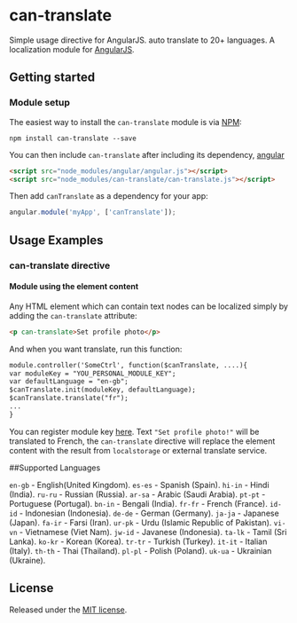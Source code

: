 # can-translate
Simple usage directive for AngularJS. auto translate to 20+ languages.
A localization module for [AngularJS](http://angularjs.org/).


## Getting started

### Module setup
The easiest way to install the `can-translate` module is via
[NPM](https://www.npmjs.com/):

```shell
npm install can-translate --save
```

You can then include `can-translate` after including its dependency,
[angular](https://angularjs.org/) 

```html
<script src="node_modules/angular/angular.js"></script>
<script src="node_modules/can-translate/can-translate.js"></script>
```

Then add `canTranslate` as a dependency for your app:

```javascript
angular.module('myApp', ['canTranslate']);
```

## Usage Examples

### can-translate directive

#### Module using the element content
Any HTML element which can contain text nodes can be localized simply by adding
the `can-translate` attribute:

```html
<p can-translate>Set profile photo</p>
```

And when you want translate, run this function:

```html
module.controller('SomeCtrl', function($canTranslate, ....){
var moduleKey = "YOU_PERSONAL_MODULE_KEY";
var defaultLanguage = "en-gb";
$canTranslate.init(moduleKey, defaultLanguage);
$canTranslate.translate("fr");
...
}
```
You can register module key [here](http://can-translate.appspot.com).
Text `"Set profile photo!"` will be translated to French,
the `can-translate` directive will replace the element content with the result from 
`localstorage` or external translate service.

##Supported Languages

`en-gb` -  English(United Kingdom).
`es-es` -  Spanish (Spain).
`hi-in` -  Hindi (India).
`ru-ru` -  Russian (Russia).
`ar-sa` -  Arabic (Saudi Arabia).
`pt-pt` -  Portuguese (Portugal).
`bn-in` -  Bengali (India).
`fr-fr` -  French (France).
`id-id` -  Indonesian (Indonesia).
`de-de` -  German (Germany).
`ja-ja` -  Japanese (Japan).
`fa-ir` -  Farsi (Iran).
`ur-pk` -  Urdu (Islamic Republic of Pakistan).
`vi-vn` -  Vietnamese (Viet Nam).
`jw-id` -  Javanese (Indonesia).
`ta-lk` -  Tamil (Sri Lanka).
`ko-kr` -  Korean (Korea).
`tr-tr` -  Turkish (Turkey).
`it-it` -  Italian (Italy).
`th-th` -  Thai (Thailand).
`pl-pl` -  Polish (Poland).
`uk-ua` -  Ukrainian (Ukraine).

## License
Released under the [MIT license](http://www.opensource.org/licenses/MIT).
